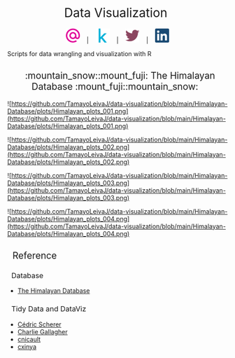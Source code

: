 <h1 style="font-weight:normal" align="center">
&nbsp;Data Visualization &nbsp;
</h1>

<div align="center">

&nbsp;&nbsp;&nbsp; 
<a href="mailto:j.tamayo.leiva@gmail.com"><img height="32" width="32" src="https://github.com/TamayoLeivaJ/TamayoLeivaJ/blob/main/Image/logo/mail-dot-ru.svg" /></a> 
&nbsp;&nbsp;&nbsp;|&nbsp;&nbsp;&nbsp; 
<a href="https://www.kaggle.com/jtamayo"><img height="32" width="32" src="https://github.com/TamayoLeivaJ/TamayoLeivaJ/blob/main/Image/logo/kaggle.svg" /></a>
&nbsp;&nbsp;&nbsp;|&nbsp;&nbsp;&nbsp; 
<a href="https://twitter.com/TamayoLeiva_J"><img height="32" width="32" src="https://github.com/TamayoLeivaJ/TamayoLeivaJ/blob/main/Image/logo/twitter.svg" /></a> 
&nbsp;&nbsp;&nbsp;|&nbsp;&nbsp;&nbsp;
<a href="https://www.linkedin.com/in/javier-ignacio-tamayo-leiva-94613267/"><img height="32" width="32" src="https://github.com/TamayoLeivaJ/TamayoLeivaJ/blob/main/Image/logo/linkedin.svg" /></a>
&nbsp;&nbsp;&nbsp;
</div>

Scripts for data wrangling and visualization with R

<h2 style="font-weight:normal" align="center">
&nbsp; :mountain_snow::mount_fuji: The Himalayan Database :mount_fuji::mountain_snow: &nbsp;
</h2>

![https://github.com/TamayoLeivaJ/data-visualization/blob/main/Himalayan-Database/plots/Himalayan_plots_001.png](https://github.com/TamayoLeivaJ/data-visualization/blob/main/Himalayan-Database/plots/Himalayan_plots_001.png) 

![https://github.com/TamayoLeivaJ/data-visualization/blob/main/Himalayan-Database/plots/Himalayan_plots_002.png](https://github.com/TamayoLeivaJ/data-visualization/blob/main/Himalayan-Database/plots/Himalayan_plots_002.png) 

![https://github.com/TamayoLeivaJ/data-visualization/blob/main/Himalayan-Database/plots/Himalayan_plots_003.png](https://github.com/TamayoLeivaJ/data-visualization/blob/main/Himalayan-Database/plots/Himalayan_plots_003.png)

![https://github.com/TamayoLeivaJ/data-visualization/blob/main/Himalayan-Database/plots/Himalayan_plots_004.png](https://github.com/TamayoLeivaJ/data-visualization/blob/main/Himalayan-Database/plots/Himalayan_plots_004.png)

<h2 style="font-weight:normal" align="left">
&nbsp; Reference &nbsp;
</h2>

<h3 style="font-weight:normal" align="left">
&nbsp; Database &nbsp;
</h3>

- [The Himalayan Database](https://www.himalayandatabase.com)

<h3 style="font-weight:normal" align="left">
&nbsp; Tidy Data and DataViz &nbsp;
</h3>

- [Cédric Scherer](https://github.com/Z3tt/TidyTuesday)
- [Charlie Gallagher](https://github.com/charlie-gallagher/tidy-tuesday/tree/master/himalayan_mts)
- [cnicault](https://github.com/cnicault/tidytuesday)
- [cxinya](https://github.com/cxinya/tidy-tuesday)
